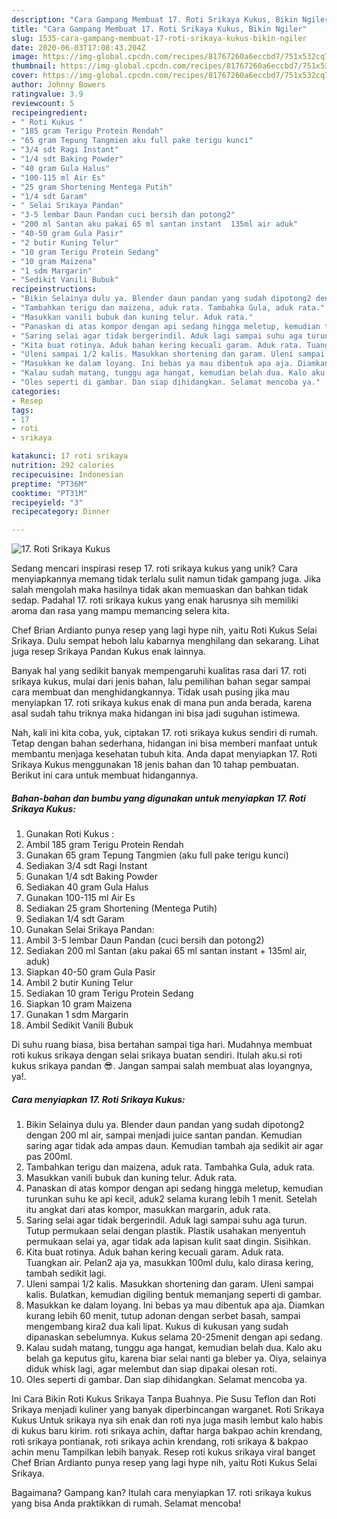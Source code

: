 ```yaml
---
description: "Cara Gampang Membuat 17. Roti Srikaya Kukus, Bikin Ngiler"
title: "Cara Gampang Membuat 17. Roti Srikaya Kukus, Bikin Ngiler"
slug: 1535-cara-gampang-membuat-17-roti-srikaya-kukus-bikin-ngiler
date: 2020-06-03T17:08:43.204Z
image: https://img-global.cpcdn.com/recipes/81767260a6eccbd7/751x532cq70/17-roti-srikaya-kukus-foto-resep-utama.jpg
thumbnail: https://img-global.cpcdn.com/recipes/81767260a6eccbd7/751x532cq70/17-roti-srikaya-kukus-foto-resep-utama.jpg
cover: https://img-global.cpcdn.com/recipes/81767260a6eccbd7/751x532cq70/17-roti-srikaya-kukus-foto-resep-utama.jpg
author: Johnny Bowers
ratingvalue: 3.9
reviewcount: 5
recipeingredient:
- " Roti Kukus "
- "185 gram Terigu Protein Rendah"
- "65 gram Tepung Tangmien aku full pake terigu kunci"
- "3/4 sdt Ragi Instant"
- "1/4 sdt Baking Powder"
- "40 gram Gula Halus"
- "100-115 ml Air Es"
- "25 gram Shortening Mentega Putih"
- "1/4 sdt Garam"
- " Selai Srikaya Pandan"
- "3-5 lembar Daun Pandan cuci bersih dan potong2"
- "200 ml Santan aku pakai 65 ml santan instant  135ml air aduk"
- "40-50 gram Gula Pasir"
- "2 butir Kuning Telur"
- "10 gram Terigu Protein Sedang"
- "10 gram Maizena"
- "1 sdm Margarin"
- "Sedikit Vanili Bubuk"
recipeinstructions:
- "Bikin Selainya dulu ya. Blender daun pandan yang sudah dipotong2 dengan 200 ml air, sampai menjadi juice santan pandan. Kemudian saring agar tidak ada ampas daun. Kemudian tambah aja sedikit air agar pas 200ml."
- "Tambahkan terigu dan maizena, aduk rata. Tambahka Gula, aduk rata."
- "Masukkan vanili bubuk dan kuning telur. Aduk rata."
- "Panaskan di atas kompor dengan api sedang hingga meletup, kemudian turunkan suhu ke api kecil, aduk2 selama kurang lebih 1 menit. Setelah itu angkat dari atas kompor, masukkan margarin, aduk rata."
- "Saring selai agar tidak bergerindil. Aduk lagi sampai suhu aga turun. Tutup permukaan selai dengan plastik. Plastik usahakan menyentuh permukaan selai ya, agar tidak ada lapisan kulit saat dingin. Sisihkan."
- "Kita buat rotinya. Aduk bahan kering kecuali garam. Aduk rata. Tuangkan air. Pelan2 aja ya, masukkan 100ml dulu, kalo dirasa kering, tambah sedikit lagi."
- "Uleni sampai 1/2 kalis. Masukkan shortening dan garam. Uleni sampai kalis. Bulatkan, kemudian digiling bentuk memanjang seperti di gambar."
- "Masukkan ke dalam loyang. Ini bebas ya mau dibentuk apa aja. Diamkan kurang lebih 60 menit, tutup adonan dengan serbet basah, sampai mengembang kira2 dua kali lipat. Kukus di kukusan yang sudah dipanaskan sebelumnya. Kukus selama 20-25menit dengan api sedang."
- "Kalau sudah matang, tunggu aga hangat, kemudian belah dua. Kalo aku belah ga keputus gitu, karena biar selai nanti ga bleber ya. Oiya, selainya diduk whisk lagi, agar melembut dan siap dipakai olesan roti."
- "Oles seperti di gambar. Dan siap dihidangkan. Selamat mencoba ya."
categories:
- Resep
tags:
- 17
- roti
- srikaya

katakunci: 17 roti srikaya 
nutrition: 292 calories
recipecuisine: Indonesian
preptime: "PT36M"
cooktime: "PT31M"
recipeyield: "3"
recipecategory: Dinner

---
```



![17. Roti Srikaya Kukus](https://img-global.cpcdn.com/recipes/81767260a6eccbd7/751x532cq70/17-roti-srikaya-kukus-foto-resep-utama.jpg)

Sedang mencari inspirasi resep 17. roti srikaya kukus yang unik? Cara menyiapkannya memang tidak terlalu sulit namun tidak gampang juga. Jika salah mengolah maka hasilnya tidak akan memuaskan dan bahkan tidak sedap. Padahal 17. roti srikaya kukus yang enak harusnya sih memiliki aroma dan rasa yang mampu memancing selera kita.

Chef Brian Ardianto punya resep yang lagi hype nih, yaitu Roti Kukus Selai Srikaya. Dulu sempat heboh lalu kabarnya menghilang dan sekarang. Lihat juga resep Srikaya Pandan Kukus enak lainnya.

Banyak hal yang sedikit banyak mempengaruhi kualitas rasa dari 17. roti srikaya kukus, mulai dari jenis bahan, lalu pemilihan bahan segar sampai cara membuat dan menghidangkannya. Tidak usah pusing jika mau menyiapkan 17. roti srikaya kukus enak di mana pun anda berada, karena asal sudah tahu triknya maka hidangan ini bisa jadi suguhan istimewa.


Nah, kali ini kita coba, yuk, ciptakan 17. roti srikaya kukus sendiri di rumah. Tetap dengan bahan sederhana, hidangan ini bisa memberi manfaat untuk membantu menjaga kesehatan tubuh kita. Anda dapat menyiapkan 17. Roti Srikaya Kukus menggunakan 18 jenis bahan dan 10 tahap pembuatan. Berikut ini cara untuk membuat hidangannya.

<!--inarticleads1-->

##### Bahan-bahan dan bumbu yang digunakan untuk menyiapkan 17. Roti Srikaya Kukus:

1. Gunakan  Roti Kukus :
1. Ambil 185 gram Terigu Protein Rendah
1. Gunakan 65 gram Tepung Tangmien (aku full pake terigu kunci)
1. Sediakan 3/4 sdt Ragi Instant
1. Gunakan 1/4 sdt Baking Powder
1. Sediakan 40 gram Gula Halus
1. Gunakan 100-115 ml Air Es
1. Sediakan 25 gram Shortening (Mentega Putih)
1. Sediakan 1/4 sdt Garam
1. Gunakan  Selai Srikaya Pandan:
1. Ambil 3-5 lembar Daun Pandan (cuci bersih dan potong2)
1. Sediakan 200 ml Santan (aku pakai 65 ml santan instant + 135ml air, aduk)
1. Siapkan 40-50 gram Gula Pasir
1. Ambil 2 butir Kuning Telur
1. Sediakan 10 gram Terigu Protein Sedang
1. Siapkan 10 gram Maizena
1. Gunakan 1 sdm Margarin
1. Ambil Sedikit Vanili Bubuk


Di suhu ruang biasa, bisa bertahan sampai tiga hari. Mudahnya membuat roti kukus srikaya dengan selai srikaya buatan sendiri. Itulah aku.si roti kukus srikaya pandan 😎. Jangan sampai salah membuat alas loyangnya, ya!. 

<!--inarticleads2-->

##### Cara menyiapkan 17. Roti Srikaya Kukus:

1. Bikin Selainya dulu ya. Blender daun pandan yang sudah dipotong2 dengan 200 ml air, sampai menjadi juice santan pandan. Kemudian saring agar tidak ada ampas daun. Kemudian tambah aja sedikit air agar pas 200ml.
1. Tambahkan terigu dan maizena, aduk rata. Tambahka Gula, aduk rata.
1. Masukkan vanili bubuk dan kuning telur. Aduk rata.
1. Panaskan di atas kompor dengan api sedang hingga meletup, kemudian turunkan suhu ke api kecil, aduk2 selama kurang lebih 1 menit. Setelah itu angkat dari atas kompor, masukkan margarin, aduk rata.
1. Saring selai agar tidak bergerindil. Aduk lagi sampai suhu aga turun. Tutup permukaan selai dengan plastik. Plastik usahakan menyentuh permukaan selai ya, agar tidak ada lapisan kulit saat dingin. Sisihkan.
1. Kita buat rotinya. Aduk bahan kering kecuali garam. Aduk rata. Tuangkan air. Pelan2 aja ya, masukkan 100ml dulu, kalo dirasa kering, tambah sedikit lagi.
1. Uleni sampai 1/2 kalis. Masukkan shortening dan garam. Uleni sampai kalis. Bulatkan, kemudian digiling bentuk memanjang seperti di gambar.
1. Masukkan ke dalam loyang. Ini bebas ya mau dibentuk apa aja. Diamkan kurang lebih 60 menit, tutup adonan dengan serbet basah, sampai mengembang kira2 dua kali lipat. Kukus di kukusan yang sudah dipanaskan sebelumnya. Kukus selama 20-25menit dengan api sedang.
1. Kalau sudah matang, tunggu aga hangat, kemudian belah dua. Kalo aku belah ga keputus gitu, karena biar selai nanti ga bleber ya. Oiya, selainya diduk whisk lagi, agar melembut dan siap dipakai olesan roti.
1. Oles seperti di gambar. Dan siap dihidangkan. Selamat mencoba ya.


Ini Cara Bikin Roti Kukus Srikaya Tanpa Buahnya. Pie Susu Teflon dan Roti Srikaya menjadi kuliner yang banyak diperbincangan warganet. Roti Srikaya Kukus Untuk srikaya nya sih enak dan roti nya juga masih lembut kalo habis di kukus baru kirim. roti srikaya achin, daftar harga bakpao achin krendang, roti srikaya pontianak, roti srikaya achin krendang, roti srikaya &amp; bakpao achin menu Tampilkan lebih banyak. Resep roti kukus srikaya viral banget Chef Brian Ardianto punya resep yang lagi hype nih, yaitu Roti Kukus Selai Srikaya. 

Bagaimana? Gampang kan? Itulah cara menyiapkan 17. roti srikaya kukus yang bisa Anda praktikkan di rumah. Selamat mencoba!
